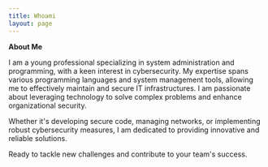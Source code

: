 ```yaml
---
title: Whoami
layout: page
---
```


**About Me**

I am a young professional specializing in system administration and programming, with a keen interest in cybersecurity. My expertise spans various programming languages and system management tools, allowing me to effectively maintain and secure IT infrastructures. I am passionate about leveraging technology to solve complex problems and enhance organizational security. 

Whether it's developing secure code, managing networks, or implementing robust cybersecurity measures, I am dedicated to providing innovative and reliable solutions. 

Ready to tackle new challenges and contribute to your team's success.